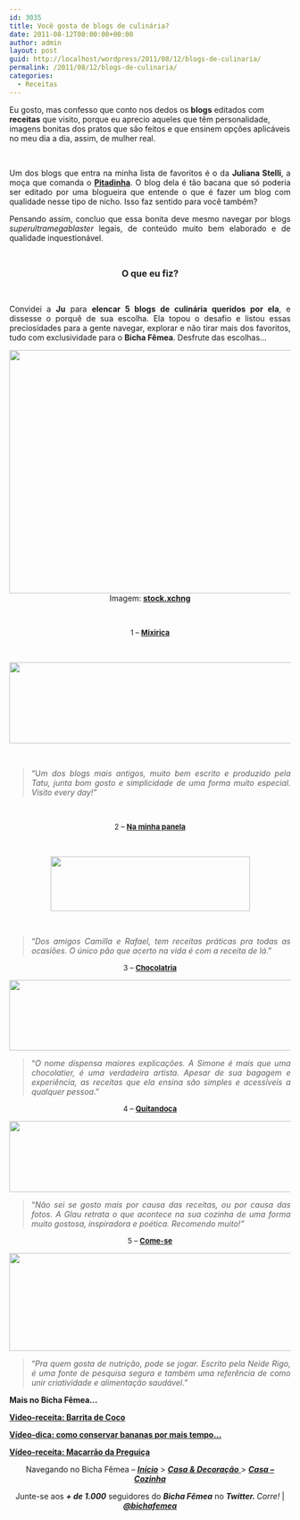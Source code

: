 ```yaml
---
id: 3035
title: Você gosta de blogs de culinária?
date: 2011-08-12T00:00:00+00:00
author: admin
layout: post
guid: http://localhost/wordpress/2011/08/12/blogs-de-culinaria/
permalink: /2011/08/12/blogs-de-culinaria/
categories:
  - Receitas
---
```

Eu gosto, mas confesso que conto nos dedos os **blogs** editados com **receitas** que visito, porque eu aprecio aqueles que têm personalidade, imagens bonitas dos pratos que são feitos e que ensinem opções aplicáveis no meu dia a dia, assim, de mulher real.

&nbsp;

<p align="justify">
  Um dos blogs que entra na minha lista de favoritos é o da <strong>Juliana Stelli</strong>, a moça que comanda o <strong><a href="http://www.pitadinha.com/" target="_blank">Pitadinha</a></strong>. O blog dela é tão bacana que só poderia ser editado por uma blogueira que entende o que é fazer um blog com qualidade nesse tipo de nicho. Isso faz sentido para você também?
</p>

<!--more-->

<p align="justify">
  Pensando assim, concluo que essa bonita deve mesmo navegar por blogs <em>superultramegablaster</em> legais, de conteúdo muito bem elaborado e de qualidade inquestionável.
</p>

&nbsp;

<p align="center">
  <strong><span style="font-size: medium;">O que eu fiz?</span></strong>
</p>

&nbsp;

<p align="justify">
  Convidei a <strong>Ju</strong> para <strong>elencar 5 blogs de culinária queridos por ela</strong>, e dissesse o porquê de sua escolha. Ela topou o desafio e listou essas preciosidades para a gente navegar, explorar e não tirar mais dos favoritos, tudo com exclusividade para o <strong>Bicha Fêmea</strong>. Desfrute das escolhas…
</p>

<p align="center">
  <a href="http://www.trololodemulher.com.br/blog/wp-content/uploads/2011/08/pimenta.jpg"><img class="alignnone size-full wp-image-6733" title="green peper isolated on white" src="http://www.trololodemulher.com.br/blog/wp-content/uploads/2011/08/pimenta.jpg" alt="" width="600" height="435" /><br /> </a>Imagem:<strong> </strong><a href="http://www.sxc.hu/" target="_blank"><strong>stock.xchng</strong></a>
</p>

&nbsp;

<p align="center">
  <span style="font-size: small;">1 – <strong><a href="http://mixirica.uol.com.br/" target="_blank">Mixirica</a></strong></span>
</p>

&nbsp;

<p align="center">
  <a href="http://www.trololodemulher.com.br/blog/wp-content/uploads/2011/08/Mixirica.png"><img class="alignnone size-full wp-image-6731" title="Mixirica" src="http://www.trololodemulher.com.br/blog/wp-content/uploads/2011/08/Mixirica.png" alt="" width="600" height="145" /></a>
</p>

&nbsp;

> <p align="justify">
>   “U<em>m dos blogs mais antigos, muito bem escrito e produzido pela Tatu, junta bom gosto e simplicidade de uma forma muito especial. Visito every day!”</em>
> </p>

&nbsp;

<p align="center">
  <span style="font-size: small;">2 – <strong><a href="http://www.naminhapanela.com/" target="_blank">Na minha panela</a></strong></span>
</p>

&nbsp;

<p align="center">
  <a href="http://www.trololodemulher.com.br/blog/wp-content/uploads/2011/08/Na-minha-panela.png"><img class="alignnone size-full wp-image-6732" title="Na minha panela" src="http://www.trololodemulher.com.br/blog/wp-content/uploads/2011/08/Na-minha-panela.png" alt="" width="357" height="98" /></a>
</p>

&nbsp;

> <p align="justify">
>   “<em>Dos amigos Camilla e Rafael, tem receitas práticas pra todas as ocasiões. O único pão que acerto na vida é com a receita de lá</em>.”
> </p>

<p align="center">
  <span style="font-size: small;">3 – <strong><a href="http://www.chocolatria.com/" target="_blank">Chocolatria</a></strong></span>
</p>

<p align="center">
  <strong><a href="http://www.trololodemulher.com.br/blog/wp-content/uploads/2011/08/Chocolatria.png"><img class="alignnone size-full wp-image-6729" title="Chocolatria" src="http://www.trololodemulher.com.br/blog/wp-content/uploads/2011/08/Chocolatria.png" alt="" width="600" height="126" /></a></strong>
</p>

> <p align="justify">
>   “<em>O nome dispensa maiores explicações. A Simone é mais que uma chocolatier, é uma verdadeira artista. Apesar de sua bagagem e experiência, as receitas que ela ensina são simples e acessíveis a qualquer pessoa</em>.”
> </p>

<p align="center">
  <span style="font-size: small;">4 – <strong><a href="http://www.quitandoca.com/" target="_blank">Quitandoca</a></strong></span>
</p>

<p align="center">
  <strong><a href="http://www.trololodemulher.com.br/blog/wp-content/uploads/2011/08/Quitandoca.png"><img class="alignnone size-full wp-image-6736" title="Quitandoca" src="http://www.trololodemulher.com.br/blog/wp-content/uploads/2011/08/Quitandoca.png" alt="" width="600" height="127" /></a></strong>
</p>

> <p align="justify">
>   “<em>Não sei se gosto mais por causa das receitas, ou por causa das fotos. A Glau retrata o que acontece na sua cozinha de uma forma muito gostosa, inspiradora e poética. Recomendo muito!”</em>
> </p>

<p align="center">
  <span style="font-size: small;">5 – <strong><a href="http://come-se.blogspot.com/" target="_blank">Come-se</a></strong></span>
</p>

<p align="center">
  <strong><a href="http://www.trololodemulher.com.br/blog/wp-content/uploads/2011/08/Come-se.png"><img class="alignnone size-full wp-image-6730" title="Come-se" src="http://www.trololodemulher.com.br/blog/wp-content/uploads/2011/08/Come-se.png" alt="" width="600" height="175" /></a></strong>
</p>

> <p align="justify">
>   “<em>Pra quem gosta de nutrição, pode se jogar. Escrito pela Neide Rigo, é uma fonte de pesquisa segura e também uma referência de como unir criatividade e alimentação saudável.”</em>
> </p>

<p align="justify">
  <strong>Mais no Bicha Fêmea…</strong>
</p>

<p align="justify">
  <strong><a href="http://www.trololodemulher.com.br/2010/12/01/video-receita-barrita-de-coco/">Video-receita: Barrita de Coco</a></strong>
</p>

<p align="justify">
  <strong><a href="http://www.trololodemulher.com.br/2010/09/24/video-dica-conservar-bananas/">Vídeo-dica: como conservar bananas por mais tempo…</a></strong>
</p>

<p align="justify">
  <strong><a href="http://www.trololodemulher.com.br/2010/09/15/video-receita-macarrao/">Vídeo-receita: Macarrão da Preguiça</a></strong>
</p>

<p align="center">
  Navegando no Bicha Fêmea – <strong><em><a href="http://www.trololodemulher.com.br/">Início</a></em></strong> > <a href="http://www.trololodemulher.com.br/casaedecoracao/"><strong><em>Casa</em></strong><strong><em> & Decoração</em></strong> </a>> <strong><em><a href="http://www.trololodemulher.com.br/category/casa-cozinha/">Casa – Cozinha</a></em></strong>
</p>

<p align="center">
  Junte-se aos <strong><em>+ de 1.000</em></strong> seguidores do <strong><em>Bicha Fêmea</em></strong> no <em><strong>Twitter. </strong>Corre!</em> | <strong><em><a href="http://twitter.com/bichafemea">@bichafemea</a></em></strong>
</p>